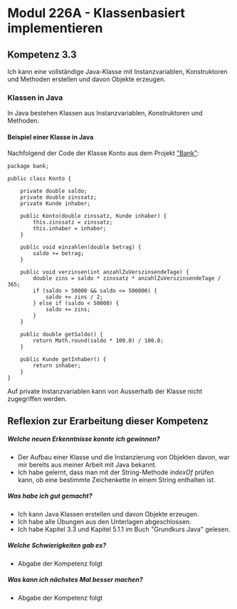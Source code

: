 # Modul 226A - Klassenbasiert implementieren
## Kompetenz 3.3
Ich kann eine vollständige Java-Klasse mit Instanzvariablen, Konstruktoren und Methoden erstellen und davon Objekte erzeugen.
### Klassen in Java
In Java bestehen Klassen aus Instanzvariablen, Konstruktoren und Methoden.
#### Beispiel einer Klasse in Java
Nachfolgend der Code der Klasse Konto aus dem Projekt ["Bank"](../Projekte/Bank):
```
package bank;

public class Konto {

	private double saldo;
	private double zinssatz;
	private Kunde inhaber;

	public Konto(double zinssatz, Kunde inhaber) {
		this.zinssatz = zinssatz;
		this.inhaber = inhaber;
	}

	public void einzahlen(double betrag) {
		saldo += betrag;
	}

	public void verzinsen(int anzahlZuVerszinsendeTage) {
		double zins = saldo * zinssatz * anzahlZuVerszinsendeTage / 365;
		if (saldo > 50000 && saldo <= 500000) {
			saldo += zins / 2;
		} else if (saldo < 50000) {
			saldo += zins;
		}
	}

	public double getSaldo() {
		return Math.round(saldo * 100.0) / 100.0;
	}

	public Kunde getInhaber() {
		return inhaber;
	}
}

```

Auf private Instanzvariablen kann von Ausserhalb der Klasse nicht zugegriffen werden.

## Reflexion zur Erarbeitung dieser Kompetenz

##### Welche neuen Erkenntnisse konnte ich gewinnen?
- Der Aufbau einer Klasse und die Instanzierung von Objekten davon, war mir bereits aus meiner Arbeit mit Java bekannt.
- Ich habe gelernt, dass man mit der String-Methode *indexOf* prüfen kann, ob eine bestimmte Zeichenkette in einem String enthalten ist.

##### Was habe ich gut gemacht?
- Ich kann Java Klassen erstellen und davon Objekte erzeugen.
- Ich habe alle Übungen aus den Unterlagen abgeschlossen.
- Ich habe Kapitel 3.3 und Kapitel 5.1.1 im Buch "Grundkurs Java" gelesen.

##### Welche Schwierigkeiten gab es?
- Abgabe der Kompetenz folgt

##### Was kann ich nächstes Mal besser machen?
- Abgabe der Kompetenz folgt